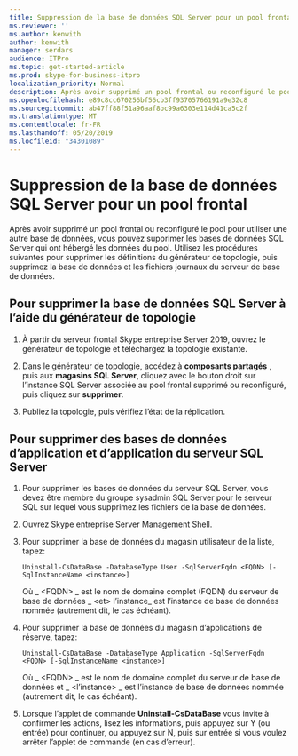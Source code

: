 ```yaml
---
title: Suppression de la base de données SQL Server pour un pool frontal
ms.reviewer: ''
ms.author: kenwith
author: kenwith
manager: serdars
audience: ITPro
ms.topic: get-started-article
ms.prod: skype-for-business-itpro
localization_priority: Normal
description: Après avoir supprimé un pool frontal ou reconfiguré le pool pour utiliser une autre base de données, vous pouvez supprimer les bases de données SQL Server qui ont hébergé les données du pool. Utilisez les procédures suivantes pour supprimer les définitions du générateur de topologie, puis supprimez la base de données et les fichiers journaux du serveur de base de données.
ms.openlocfilehash: e89c8cc670256bf56cb3ff93705766191a9e32c8
ms.sourcegitcommit: ab47ff88f51a96aaf8bc99a6303e114d41ca5c2f
ms.translationtype: MT
ms.contentlocale: fr-FR
ms.lasthandoff: 05/20/2019
ms.locfileid: "34301089"
---
```

# <a name="remove-the-sql-server-database-for-a-front-end-pool"></a>Suppression de la base de données SQL Server pour un pool frontal

Après avoir supprimé un pool frontal ou reconfiguré le pool pour utiliser une autre base de données, vous pouvez supprimer les bases de données SQL Server qui ont hébergé les données du pool. Utilisez les procédures suivantes pour supprimer les définitions du générateur de topologie, puis supprimez la base de données et les fichiers journaux du serveur de base de données.
  
## <a name="to-remove-the-sql-server-database-using-topology-builder"></a>Pour supprimer la base de données SQL Server à l’aide du générateur de topologie

1. À partir du serveur frontal Skype entreprise Server 2019, ouvrez le générateur de topologie et téléchargez la topologie existante. 
    
2. Dans le générateur de topologie, accédez à **composants partagés** , puis aux **magasins SQL Server**, cliquez avec le bouton droit sur l’instance SQL Server associée au pool frontal supprimé ou reconfiguré, puis cliquez sur **supprimer**.
    
3. Publiez la topologie, puis vérifiez l’état de la réplication. 
    
## <a name="to-remove-user-and-application-databases-from-the-sql-server"></a>Pour supprimer des bases de données d’application et d’application du serveur SQL Server

1. Pour supprimer les bases de données du serveur SQL Server, vous devez être membre du groupe sysadmin SQL Server pour le serveur SQL sur lequel vous supprimez les fichiers de la base de données. 
    
2. Ouvrez Skype entreprise Server Management Shell.
    
3. Pour supprimer la base de données du magasin utilisateur de la liste, tapez:
    
   ```
   Uninstall-CsDataBase -DatabaseType User -SqlServerFqdn <FQDN> [-SqlInstanceName <instance>]
   ```

    Où _ \<FQDN\> _ est le nom de domaine complet (FQDN) du serveur de base de données _ \<et\> l’instance_ est l’instance de base de données nommée (autrement dit, le cas échéant). 
    
4. Pour supprimer la base de données du magasin d’applications de réserve, tapez:
    
   ```
   Uninstall-CsDataBase -DatabaseType Application -SqlServerFqdn <FQDN> [-SqlInstanceName <instance>]
   ```

    Où _ \<FQDN\> _ est le nom de domaine complet du serveur de base de données et _ \<l’instance\> _ est l’instance de base de données nommée (autrement dit, le cas échéant). 
    
5. Lorsque l’applet de commande **Uninstall-CsDataBase** vous invite à confirmer les actions, lisez les informations, puis appuyez sur Y (ou entrée) pour continuer, ou appuyez sur N, puis sur entrée si vous voulez arrêter l’applet de commande (en cas d’erreur). 
    

